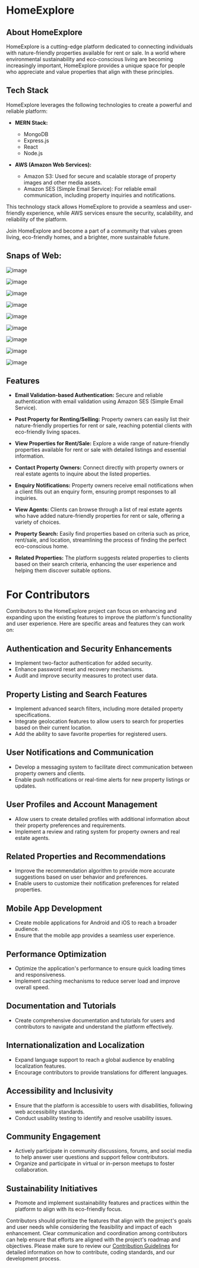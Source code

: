 # HomeExplore


## About HomeExplore

HomeExplore is a cutting-edge platform dedicated to connecting individuals with nature-friendly properties available for rent or sale. In a world where environmental sustainability and eco-conscious living are becoming increasingly important, HomeExplore provides a unique space for people who appreciate and value properties that align with these principles.



## Tech Stack

HomeExplore leverages the following technologies to create a powerful and reliable platform:

- **MERN Stack:** 
  - MongoDB
  - Express.js
  - React
  - Node.js

- **AWS (Amazon Web Services):**
  - Amazon S3: Used for secure and scalable storage of property images and other media assets.
  - Amazon SES (Simple Email Service): For reliable email communication, including property inquiries and notifications.

This technology stack allows HomeExplore to provide a seamless and user-friendly experience, while AWS services ensure the security, scalability, and reliability of the platform.

Join HomeExplore and become a part of a community that values green living, eco-friendly homes, and a brighter, more sustainable future.

## Snaps of Web:

![image](https://github.com/Shounmay/HomeExplore/assets/90774417/ad4f0860-5d00-4a01-9beb-459f08352d67)

![image](https://github.com/Shounmay/HomeExplore/assets/90774417/106de201-ad8a-4346-8b31-0be3b6491f20)

![image](https://github.com/Shounmay/HomeExplore/assets/90774417/d67f937a-8f5e-4104-99cc-baa011d4cdf0)

![image](https://github.com/Shounmay/HomeExplore/assets/90774417/8fce619c-3072-4d9b-85c9-0a0a77558cfd)

![image](https://github.com/Shounmay/HomeExplore/assets/90774417/62adcf8b-449d-4a2b-9728-77ac575c396c)

![image](https://github.com/Shounmay/HomeExplore/assets/90774417/cc17ed2e-098f-49ce-8de9-073bf97af913)

![image](https://github.com/Shounmay/HomeExplore/assets/90774417/7ddbd8c3-7032-4635-8471-ef73fe2eae93)

![image](https://github.com/Shounmay/HomeExplore/assets/90774417/e542d582-9c68-45f7-a861-aa97ea87008d)

![image](https://github.com/Shounmay/HomeExplore/assets/90774417/912940c7-800e-4549-b1df-97c3b2507e0e)


## Features

- **Email Validation-based Authentication:** Secure and reliable authentication with email validation using Amazon SES (Simple Email Service).

- **Post Property for Renting/Selling:** Property owners can easily list their nature-friendly properties for rent or sale, reaching potential clients with eco-friendly living spaces.

- **View Properties for Rent/Sale:** Explore a wide range of nature-friendly properties available for rent or sale with detailed listings and essential information.

- **Contact Property Owners:** Connect directly with property owners or real estate agents to inquire about the listed properties.

- **Enquiry Notifications:** Property owners receive email notifications when a client fills out an enquiry form, ensuring prompt responses to all inquiries.

- **View Agents:** Clients can browse through a list of real estate agents who have added nature-friendly properties for rent or sale, offering a variety of choices.

- **Property Search:** Easily find properties based on criteria such as price, rent/sale, and location, streamlining the process of finding the perfect eco-conscious home.

- **Related Properties:** The platform suggests related properties to clients based on their search criteria, enhancing the user experience and helping them discover suitable options.

# For Contributors

Contributors to the HomeExplore project can focus on enhancing and expanding upon the existing features to improve the platform's functionality and user experience. Here are specific areas and features they can work on:

## Authentication and Security Enhancements

- Implement two-factor authentication for added security.
- Enhance password reset and recovery mechanisms.
- Audit and improve security measures to protect user data.

## Property Listing and Search Features

- Implement advanced search filters, including more detailed property specifications.
- Integrate geolocation features to allow users to search for properties based on their current location.
- Add the ability to save favorite properties for registered users.

## User Notifications and Communication

- Develop a messaging system to facilitate direct communication between property owners and clients.
- Enable push notifications or real-time alerts for new property listings or updates.

## User Profiles and Account Management

- Allow users to create detailed profiles with additional information about their property preferences and requirements.
- Implement a review and rating system for property owners and real estate agents.

## Related Properties and Recommendations

- Improve the recommendation algorithm to provide more accurate suggestions based on user behavior and preferences.
- Enable users to customize their notification preferences for related properties.

## Mobile App Development

- Create mobile applications for Android and iOS to reach a broader audience.
- Ensure that the mobile app provides a seamless user experience.

## Performance Optimization

- Optimize the application's performance to ensure quick loading times and responsiveness.
- Implement caching mechanisms to reduce server load and improve overall speed.

## Documentation and Tutorials

- Create comprehensive documentation and tutorials for users and contributors to navigate and understand the platform effectively.

## Internationalization and Localization

- Expand language support to reach a global audience by enabling localization features.
- Encourage contributors to provide translations for different languages.

## Accessibility and Inclusivity

- Ensure that the platform is accessible to users with disabilities, following web accessibility standards.
- Conduct usability testing to identify and resolve usability issues.

## Community Engagement

- Actively participate in community discussions, forums, and social media to help answer user questions and support fellow contributors.
- Organize and participate in virtual or in-person meetups to foster collaboration.

## Sustainability Initiatives

- Promote and implement sustainability features and practices within the platform to align with its eco-friendly focus.

Contributors should prioritize the features that align with the project's goals and user needs while considering the feasibility and impact of each enhancement. Clear communication and coordination among contributors can help ensure that efforts are aligned with the project's roadmap and objectives.
Please make sure to review our [Contribution Guidelines](Contribution.md) for detailed information on how to contribute, coding standards, and our development process.
